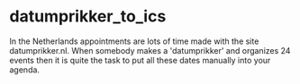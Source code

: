 # datumprikker_to_ics
In the Netherlands appointments are lots of time made with the site datumprikker.nl. When somebody makes a 'datumprikker'  and organizes 24 events then it is quite the task to put all these dates manually into your agenda.
